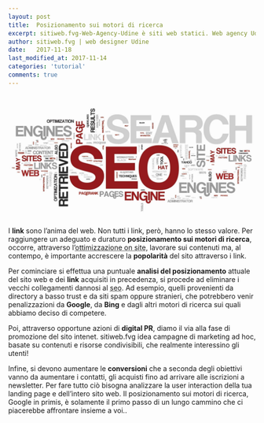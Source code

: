 ```yaml
---
layout: post
title:  Posizionamento sui motori di ricerca
excerpt: sitiweb.fvg-Web-Agency-Udine è siti web statici. Web agency Udine usa il generatore di siti Jekyllrb per realizzare siti internet, blog e portali, a Udine a Trieste
author: sitiweb.fvg | web designer Udine
date:   2017-11-18
last_modified_at: 2017-11-14
categories: 'tutorial'
comments: true
---
```

<img itemprop="image" src="/img/consulente-seo-udine-posizionamento-motori-di-ricerca.jpg" alt="sitiweb.fvg è consulente SEO a Udine. Posizionamento su motori di ricerca. sitiweb.fvg web agency Udine" title="sitiweb.fvg è consulente SEO a Udine. Posizionamento su motori di ricerca. sitiweb.fvg web agency Udine">

I **link** sono l’anima del web. Non tutti i link, però, hanno lo stesso valore. Per raggiungere un adeguato e duraturo **posizionamento sui motori di ricerca**, occorre, attraverso l’<abbr title="Attraverso l’ottimizzazione on site di un sito web è possibile migliorarne il posizionamento, con particolare riferimento alle keyword di tipo long tail e a bassa competitività.">ottimizzazione on site</abbr>, lavorare sui contenuti ma, al contempo, è importante accrescere la **popolarità** del sito attraverso i link.

Per cominciare si effettua una puntuale **analisi del posizionamento** attuale del sito web e dei **link** acquisiti in precedenza, si procede ad eliminare i vecchi collegamenti dannosi al <abbr title="Search Engine Optimization, letteralmente, Ottimizzazione dui Mptori di Ricerca">seo</abbr>. Ad esempio, quelli provenienti da directory a basso trust e da siti spam oppure stranieri, che potrebbero venir penalizzazioni da **Google**, da **Bing** e dagli altri motori di ricerca sui quali abbiamo deciso di competere.

Poi, attraverso opportune azioni di **digital PR**, diamo il via alla fase di promozione del sito intenet. sitiweb.fvg idea campagne di marketing ad hoc, basate su contenuti e risorse condivisibili, che realmente interessino gli utenti!

Infine, si devono aumentare le **conversioni** che a seconda degli obiettivi vanno da aumentare i contatti, gli acquisti fino ad arrivare alle iscrizioni a newsletter. Per fare tutto ciò bisogna analizzare la user interaction della tua landing page e dell’intero sito web. Il posizionamento sui motori di ricerca, Google in primis, è solamente il primo passo di un lungo cammino che ci piacerebbe affrontare insieme a voi..
